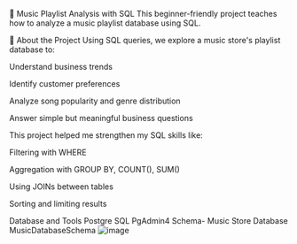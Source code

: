 🎵 Music Playlist Analysis with SQL
This beginner-friendly project teaches how to analyze a music playlist database using SQL.

📌 About the Project
Using SQL queries, we explore a music store's playlist database to:

Understand business trends

Identify customer preferences

Analyze song popularity and genre distribution

Answer simple but meaningful business questions

This project helped me strengthen my SQL skills like:

Filtering with WHERE

Aggregation with GROUP BY, COUNT(), SUM()

Using JOINs between tables

Sorting and limiting results

Database and Tools
Postgre SQL
PgAdmin4
Schema- Music Store Database
MusicDatabaseSchema
![image](https://github.com/user-attachments/assets/0fdf4205-e7da-45e2-a52c-caeac044e3e3)

